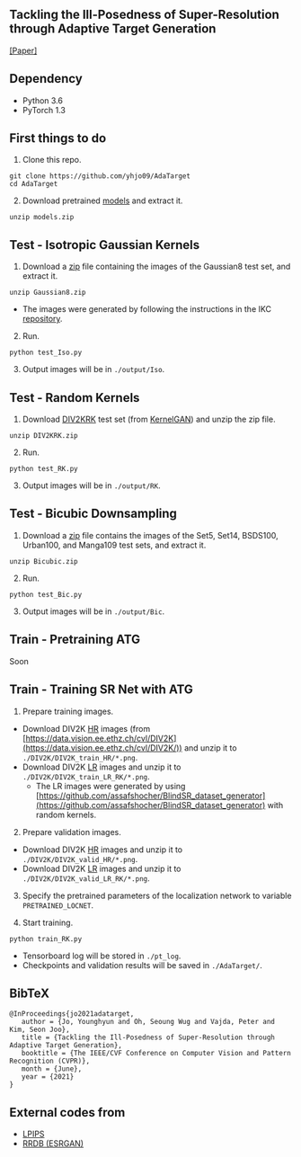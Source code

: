 ## Tackling the Ill-Posedness of Super-Resolution through Adaptive Target Generation

[[Paper]](https://openaccess.thecvf.com/content/CVPR2021/html/Jo_Tackling_the_Ill-Posedness_of_Super-Resolution_Through_Adaptive_Target_Generation_CVPR_2021_paper.html)


## Dependency
- Python 3.6
- PyTorch 1.3


## First things to do
1. Clone this repo.
```
git clone https://github.com/yhjo09/AdaTarget
cd AdaTarget
```

2. Download pretrained [models](https://yonsei-my.sharepoint.com/:u:/g/personal/yh_jo_o365_yonsei_ac_kr/EXCFrqr6SfBHrkKtFBWjzqABQ5lIxRIDAJ6h5r37nVdCrw?e=dzvgpW) and extract it.
```
unzip models.zip
```


## Test - Isotropic Gaussian Kernels
1. Download a [zip](https://yonsei-my.sharepoint.com/:u:/g/personal/yh_jo_o365_yonsei_ac_kr/EZPKpzv9vi1LtglTApXMKskBER_mGPvNFY5VCmLtq2XM7Q?e=GiHJNX) file containing the images of the Gaussian8 test set, and extract it.
```
unzip Gaussian8.zip
```
- The images were generated by following the instructions in the IKC [repository](https://github.com/yuanjunchai/IKC).

2. Run.
```
python test_Iso.py
```

3. Output images will be in `./output/Iso`.


## Test - Random Kernels
1. Download [DIV2KRK](http://www.wisdom.weizmann.ac.il/~vision/kernelgan/DIV2KRK_public.zip) test set (from [KernelGAN](https://github.com/sefibk/KernelGAN)) and unzip the zip file.
```
unzip DIV2KRK.zip
```

2. Run.
```
python test_RK.py
```

3. Output images will be in `./output/RK`.


## Test - Bicubic Downsampling
1. Download a [zip](https://yonsei-my.sharepoint.com/:u:/g/personal/yh_jo_o365_yonsei_ac_kr/EQbVL2hA4d5JjjKGhOXrcRcBKFS0D8l5DSKu83pPb4_Tog?e=eBDJNN) file contains the images of the Set5, Set14, BSDS100, Urban100, and Manga109 test sets, and extract it.
```
unzip Bicubic.zip
```

2. Run.
```
python test_Bic.py
```

3. Output images will be in `./output/Bic`.


## Train - Pretraining ATG
Soon


## Train - Training SR Net with ATG
1. Prepare training images. 
- Download DIV2K [HR](http://data.vision.ee.ethz.ch/cvl/DIV2K/DIV2K_train_HR.zip) images (from [https://data.vision.ee.ethz.ch/cvl/DIV2K](https://data.vision.ee.ethz.ch/cvl/DIV2K/)) and unzip it to `./DIV2K/DIV2K_train_HR/*.png`.
- Download DIV2K [LR](https://yonsei-my.sharepoint.com/:u:/g/personal/yh_jo_o365_yonsei_ac_kr/EbYtxQxxNWhIkkHpxvPuu9QBtzQV_La69JNOlbc0Mhw1jQ?e=bFh14h) images and unzip it to `./DIV2K/DIV2K_train_LR_RK/*.png`.
  - The LR images were generated by using [https://github.com/assafshocher/BlindSR_dataset_generator](https://github.com/assafshocher/BlindSR_dataset_generator) with random kernels.

2. Prepare validation images.
- Download DIV2K [HR](http://data.vision.ee.ethz.ch/cvl/DIV2K/DIV2K_valid_HR.zip) images and unzip it to `./DIV2K/DIV2K_valid_HR/*.png`.
- Download DIV2K [LR](https://yonsei-my.sharepoint.com/:u:/g/personal/yh_jo_o365_yonsei_ac_kr/EXU2LQIc9Q1CmXxNJ0kbpwEBt1iLeCUlD8d858ScU3ptkg?e=TH5sNF) images and unzip it to `./DIV2K/DIV2K_valid_LR_RK/*.png`.

3. Specify the pretrained parameters of the localization network to variable `PRETRAINED_LOCNET`.

4. Start training.
```
python train_RK.py
```
- Tensorboard log will be stored in `./pt_log`.
- Checkpoints and validation results will be saved in `./AdaTarget/`.




## BibTeX
```
@InProceedings{jo2021adatarget,
   author = {Jo, Younghyun and Oh, Seoung Wug and Vajda, Peter and Kim, Seon Joo},
   title = {Tackling the Ill-Posedness of Super-Resolution through Adaptive Target Generation},
   booktitle = {The IEEE/CVF Conference on Computer Vision and Pattern Recognition (CVPR)},
   month = {June},
   year = {2021}
}
```


## External codes from
- [LPIPS](https://github.com/richzhang/PerceptualSimilarity)
- [RRDB (ESRGAN)](https://github.com/xinntao/ESRGAN)
